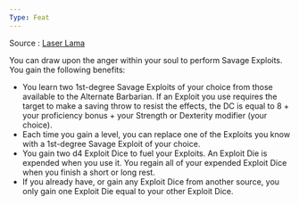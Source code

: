 ```yaml
---
Type: Feat
---
```

Source : [Laser Lama](https://drive.google.com/file/d/1SxoJiBC7ATqRekbWsARZt5BgNTUJsQQy/view)

You can draw upon the anger within your soul to perform Savage Exploits. You gain the following benefits:
- You learn two 1st-degree Savage Exploits of your choice from those available to the Alternate Barbarian. If an Exploit you use requires the target to make a saving throw to resist the effects, the DC is equal to 8 + your proficiency bonus + your Strength or Dexterity modifier (your choice).
- Each time you gain a level, you can replace one of the Exploits you know with a 1st-degree Savage Exploit of your choice.
- You gain two d4 Exploit Dice to fuel your Exploits. An Exploit Die is expended when you use it. You regain all of your expended Exploit Dice when you finish a short or long rest.
- If you already have, or gain any Exploit Dice from another source, you only gain one Exploit Die equal to your other Exploit Dice.